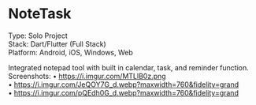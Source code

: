# NoteTask
Type: Solo Project <br>
Stack: Dart/Flutter (Full Stack) <br>
Platform: Android, iOS, Windows, Web <br>

Integrated notepad tool with built in calendar, task, and reminder function. 
Screenshots:
• https://i.imgur.com/MTLlB0z.png <br>
• https://i.imgur.com/JeQOY7G_d.webp?maxwidth=760&fidelity=grand <br>
• https://i.imgur.com/pQEdh0G_d.webp?maxwidth=760&fidelity=grand <br>
